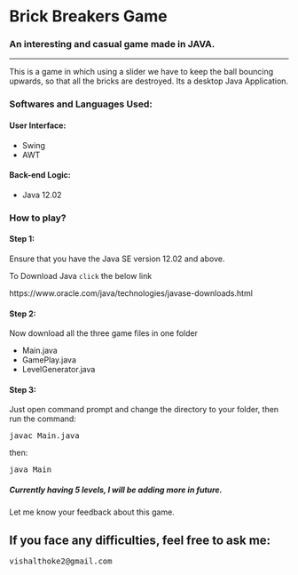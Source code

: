 <h1>Brick Breakers Game</h1> 
<h3>An interesting and casual game made in JAVA.</h3>
<hr>

  <p>This is a game in which using a slider we have to keep the ball bouncing upwards,
    so that all the bricks are destroyed. Its a desktop Java Application.</p>
  <h3>Softwares and Languages Used:</h3>
  <h4>User Interface:</h4>
  <ul>
    <li>Swing</li>
    <li>AWT</li>
  </ul>
  <h4>Back-end Logic:</h4>
    <ul>
      <li>Java 12.02</li>
    </ul>


<h3>How to play?</h3>
<h4>Step 1:</h4>
<p>Ensure that you have the Java SE version 12.02 and above.</p>
<p>To Download Java <code>click</code> the below link</p>
<a>https://www.oracle.com/java/technologies/javase-downloads.html</a>
<h4>Step 2:</h4>
<p>Now download all the three game files in one folder</p>
<ul>
  <li>Main.java</li>
  <li>GamePlay.java</li>
  <li>LevelGenerator.java</li>
</ul>
<h4>Step 3:</h4>
<p>Just open command prompt and change the directory to your folder, then run the command:</p>
<pre>javac Main.java</pre>
<p>then:</p>
<pre>java Main</pre>

<h5>Currently having 5 levels, I will be adding more in future.</h5>
<p>Let me know your feedback about this game.</p>

<h2>If you face any difficulties, feel free to ask me: </h2>
<pre>vishalthoke2@gmail.com</pre>
